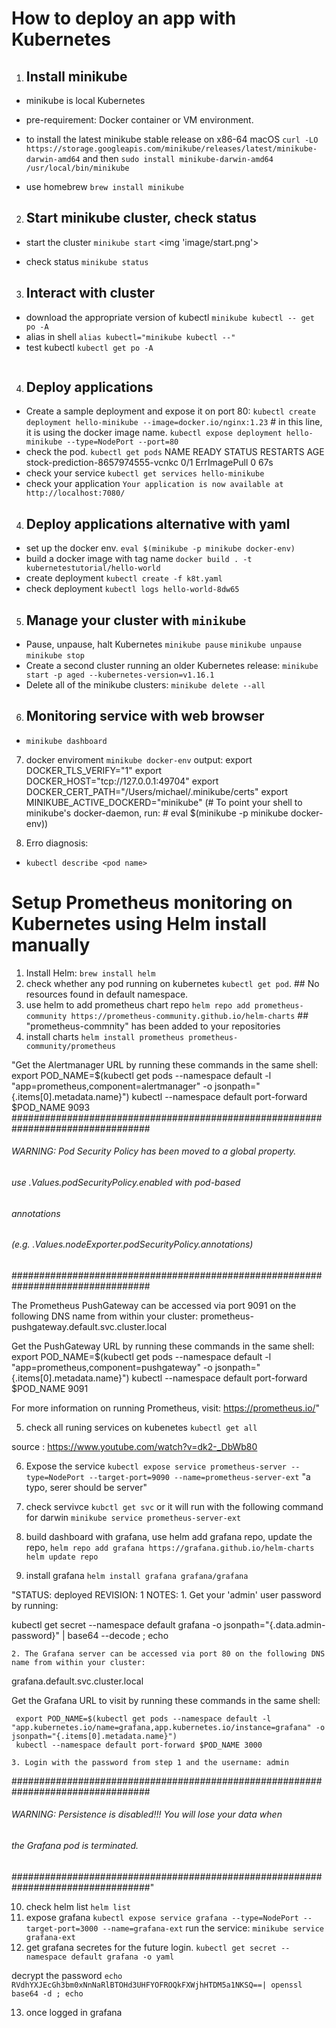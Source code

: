 # How to deploy an app with Kubernetes
1. ## Install minikube
* minikube is local Kubernetes
* pre-requirement: Docker container or VM environment.
* to install the latest minikube stable release on x86-64 macOS
`curl -LO https://storage.googleapis.com/minikube/releases/latest/minikube-darwin-amd64`
and then
`sudo install minikube-darwin-amd64 /usr/local/bin/minikube`

* use homebrew `brew install minikube`

2. ## Start minikube cluster, check status
* start the cluster `minikube start`
<img 'image/start.png'>

* check status `minikube status`

3. ## Interact with cluster
* download the appropriate version of kubectl
`minikube kubectl -- get po -A`
* alias in shell
`alias kubectl="minikube kubectl --"`
* test kubectl
`kubectl get po -A`
<img>

4. ## Deploy applications
* Create a sample deployment and expose it on port 80:
`kubectl create deployment hello-minikube --image=docker.io/nginx:1.23` # in this line, it is using the docker image name.
`kubectl expose deployment hello-minikube --type=NodePort --port=80`
* check the pod.
`kubectl get pods`
NAME                                READY   STATUS         RESTARTS   AGE
stock-prediction-8657974555-vcnkc   0/1     ErrImagePull   0          67s
* check your service
`kubectl get services hello-minikube`
* check your application
`Your application is now available at http://localhost:7080/`

4. ## Deploy applications alternative with yaml
* set up the docker env. `eval $(minikube -p minikube docker-env)`
* build a docker image with tag name `docker build . -t kubernetestutorial/hello-world` 
* create deployment `kubectl create -f k8t.yaml`
* check deployment `kubectl logs hello-world-8dw65`


5. ## Manage your cluster with `minikube`
* Pause, unpause, halt Kubernetes
`minikube pause` `minikube unpause` `minikube stop`
* Create a second cluster running an older Kubernetes release:
`minikube start -p aged --kubernetes-version=v1.16.1`
* Delete all of the minikube clusters:
`minikube delete --all`

6. ## Monitoring service with web browser
* `minikube dashboard`

7. docker enviroment
`minikube docker-env`
output:
export DOCKER_TLS_VERIFY="1"
export DOCKER_HOST="tcp://127.0.0.1:49704"
export DOCKER_CERT_PATH="/Users/michael/.minikube/certs"
export MINIKUBE_ACTIVE_DOCKERD="minikube"
(# To point your shell to minikube's docker-daemon, run: # eval $(minikube -p minikube docker-env))

8. Erro diagnosis:

* `kubectl describe <pod name>`

# Setup Prometheus monitoring on Kubernetes using Helm install manually

1. Install Helm: `brew install helm`
2. check whether any pod running on kubernetes `kubectl get pod`.  ## No resources found in default namespace.
3. use helm to add prometheus chart repo `helm repo add prometheus-community https://prometheus-community.github.io/helm-charts`  ## "prometheus-commnity" has been added to your repositories
4. install charts `helm install prometheus prometheus-community/prometheus`

"Get the Alertmanager URL by running these commands in the same shell:
  export POD_NAME=$(kubectl get pods --namespace default -l "app=prometheus,component=alertmanager" -o jsonpath="{.items[0].metadata.name}")
  kubectl --namespace default port-forward $POD_NAME 9093
#################################################################################
######   WARNING: Pod Security Policy has been moved to a global property.  #####
######            use .Values.podSecurityPolicy.enabled with pod-based      #####
######            annotations                                               #####
######            (e.g. .Values.nodeExporter.podSecurityPolicy.annotations) #####
#################################################################################


The Prometheus PushGateway can be accessed via port 9091 on the following DNS name from within your cluster:
prometheus-pushgateway.default.svc.cluster.local


Get the PushGateway URL by running these commands in the same shell:
  export POD_NAME=$(kubectl get pods --namespace default -l "app=prometheus,component=pushgateway" -o jsonpath="{.items[0].metadata.name}")
  kubectl --namespace default port-forward $POD_NAME 9091

For more information on running Prometheus, visit:
https://prometheus.io/"

5. check all runing services on kubenetes
`kubectl get all`

source : https://www.youtube.com/watch?v=dk2-_DbWb80

6. Expose the service 
`kubectl expose service prometheus-server --type=NodePort --target-port=9090 --name=prometheus-server-ext` "a typo, serer should be server"

7. check servivce
`kubctl get svc`
or it will run with the following command for darwin
`minikube service prometheus-server-ext` 

8. build dashboard with grafana, use helm add grafana repo, update the repo, 
`helm repo add grafana https://grafana.github.io/helm-charts`
`helm update repo`
9. install grafana
`helm install grafana grafana/grafana`

"STATUS: deployed
REVISION: 1
NOTES:
    1. Get your 'admin' user password by running:

   kubectl get secret --namespace default grafana -o jsonpath="{.data.admin-password}" | base64 --decode ; echo

    2. The Grafana server can be accessed via port 80 on the following DNS name from within your cluster:

   grafana.default.svc.cluster.local

   Get the Grafana URL to visit by running these commands in the same shell:

     export POD_NAME=$(kubectl get pods --namespace default -l "app.kubernetes.io/name=grafana,app.kubernetes.io/instance=grafana" -o jsonpath="{.items[0].metadata.name}")
     kubectl --namespace default port-forward $POD_NAME 3000

    3. Login with the password from step 1 and the username: admin
#################################################################################
######   WARNING: Persistence is disabled!!! You will lose your data when   #####
######            the Grafana pod is terminated.                            #####
#################################################################################"

10. check helm list
`helm list`
11. expose grafana
`kubectl expose service grafana --type=NodePort --target-port=3000 --name=grafana-ext`
run the service:
`minikube service grafana-ext` 
12. get grafana secretes for the future login.
`kubectl get secret --namespace default grafana -o yaml`

decrypt the password
`echo RVdhYXJEcGh3bm0xNnNaRlBTOHd3UHFYOFROQkFXWjhHTDM5a1NKSQ==| openssl base64 -d ; echo`

13. once logged in grafana
